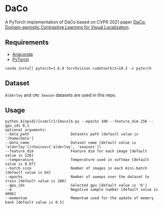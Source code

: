 # DaCo
A PyTorch implementation of DaCo based on CVPR 2021 paper [DaCo: Domain-agnostic Contrastive Learning for Visual Localization]().

## Requirements
- [Anaconda](https://www.anaconda.com/download/)
- [PyTorch](https://pytorch.org)
```
conda install pytorch=1.6.0 torchvision cudatoolkit=10.2 -c pytorch
```

## Dataset
`Alderley` and `CMU Season` datasets are used in this repo.

## Usage
```
python ${npid}/{simclr}/{moco}$.py --epochs 100 --feature_dim 256 --gpu_ids 0,1
optional arguments:
--data_path                   Datasets path [default value is '/home/data']
--data_name                   Dataset name [default value is 'alderley'](choices=['alderley', 'seasons'])
--feature_dim                 Feature dim for each image [default value is 128]
--temperature                 Temperature used in softmax [default value is 0.07]
--batch_size                  Number of images in each mini-batch [default value is 64]
--epochs                      Number of sweeps over the dataset to train [default value is 200]
--gpu_ids                     Selected gpu [default value is '0']  
--m                           Negative sample number [default value is 4096]
--momentum                    Momentum used for the update of memory bank [default value is 0.5]
```
